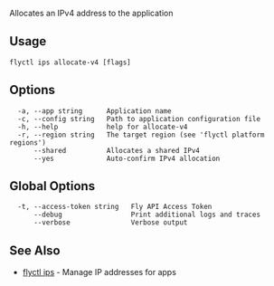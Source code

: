 Allocates an IPv4 address to the application

## Usage
~~~
flyctl ips allocate-v4 [flags]
~~~

## Options

~~~
  -a, --app string      Application name
  -c, --config string   Path to application configuration file
  -h, --help            help for allocate-v4
  -r, --region string   The target region (see 'flyctl platform regions')
      --shared          Allocates a shared IPv4
      --yes             Auto-confirm IPv4 allocation
~~~

## Global Options

~~~
  -t, --access-token string   Fly API Access Token
      --debug                 Print additional logs and traces
      --verbose               Verbose output
~~~

## See Also

* [flyctl ips](/docs/flyctl/ips/)	 - Manage IP addresses for apps

